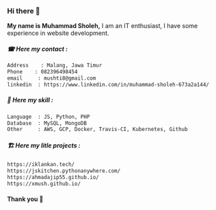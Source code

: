 ### Hi there 👋

**My name is Muhammad Sholeh,** I am an IT enthusiast, I have some experience in website development.

##### ☎ Here my contact :
```bash
Address    : Malang, Jawa Timur
Phone    : 082396498454
email     : mushti8@gmail.com
linkedin  : https://www.linkedin.com/in/muhammad-sholeh-673a2a144/
```
##### 🙂 Here my skill :
```bash
Language  : JS, Python, PHP
Database  : MySQL, MongoDB
Other     : AWS, GCP, Docker, Travis-CI, Kubernetes, Github
```
##### 🏗 Here my litle projects :
```bash
https://iklankan.tech/
https://jskitchen.pythonanywhere.com/
https://ahmadajip55.github.io/
https://xmush.github.io/
```

#### Thank you 👋
